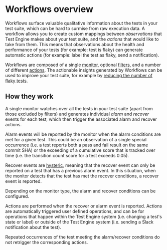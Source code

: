 # Workflows overview

Workflows surface valuable qualitative information about the tests in your test suite, which can be hard to surmise from raw execution data. A workflow allows you to create custom mappings between _observations_ that Test Engine makes about your test suite, and the _actions_ that would like to take from them. This means that observations about the health and performance of your tests (for example: test is flaky) can generate automatic actions (for example: label the test as flaky, send a notification).

Workflows are composed of a single [monitor](/docs/test-engine/workflows/monitors), optional [filters](/docs/test-engine/workflows/monitors#filters), and a number of different [actions](/docs/test-engine/workflows/actions). The actionable insights generated by Workflows can be used to improve your test suite, for example by [reducing the number of flaky tests](/docs/test-engine/reduce-flaky-tests).

## How they work

A single monitor watches over all the tests in your test suite (apart from those excluded by filters) and generates individual _alarm_ and _recover_ events for each test, which then trigger the associated alarm and recover actions.

Alarm events will be reported by the monitor when the alarm conditions are met for a given test. This could be an observation of a single special occurrence (i.e. a test reports both a pass and fail result on the same commit SHA) or the exceeding of a cumulative score that is tracked over time (i.e. the transition count score for a test exceeds 0.05).

Recover events are [hysteric](https://en.wikipedia.org/wiki/Hysteresis), meaning that the recover event can only be reported on a test that has a previous alarm event. In this situation, when the monitor detects that the test has met the recover conditions, a recover event is reported.

Depending on the monitor type, the alarm and recover conditions can be configured.

Actions are performed when the recover or alarm event is reported. Actions are automatically triggered user defined operations, and can be for operations that happen within the Test Engine system (i.e. changing a test's state or label) or outside of the Test Engine system (i.e. sending a Slack notification about the test).

Repeated occurrences of the test meeting the alarm/recover conditions do not retrigger the corresponding actions.


